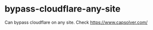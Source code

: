# bypass-cloudflare-any-site
Can bypass cloudflare on any site. Check https://www.capsolver.com/ 











                                                                                                                                                                                       